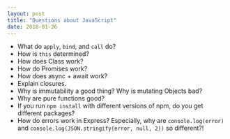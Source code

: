 ```yaml
---
layout: post
title: "Questions about JavaScript"
date: 2018-01-26
---
```


* What do `apply`, `bind`, and `call` do?
* How is `this` determined?
* How does Class work?
* How do Promises work?
* How does async + await work?
* Explain closures.
* Why is immutability a good thing? Why is mutating Objects bad?
* Why are pure functions good?
* If you run `npm install` with different versions of npm, do you get different packages?
* How do errors work in Express? Especially, why are `console.log(error)` and `console.log(JSON.stringify(error, null, 2))` so different?!
